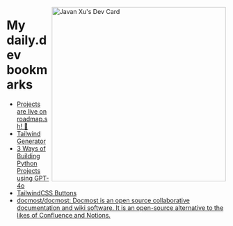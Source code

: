 
<a href="https://app.daily.dev/JavanXU"><img align="right" src="https://api.daily.dev/devcards/e45a150971844cd6959a94bb94e861ea.png?r=quw" width="400" alt="Javan Xu's Dev Card"/></a>

# My daily.dev bookmarks
<!-- daily.dev BOOKMARKS:START -->
- [Projects are live on roadmap.sh! 🥳](https://app.daily.dev/posts/yDmdoxrLi?utm_source=rss&utm_medium=bookmarks&utm_campaign=6ueXw3FRNQzpNtewCDbI6)
- [Tailwind Generator](https://app.daily.dev/posts/8v5ZX5TeY?utm_source=rss&utm_medium=bookmarks&utm_campaign=6ueXw3FRNQzpNtewCDbI6)
- [3 Ways of Building Python Projects using GPT-4o](https://app.daily.dev/posts/DKx2EcgqE?utm_source=rss&utm_medium=bookmarks&utm_campaign=6ueXw3FRNQzpNtewCDbI6)
- [TailwindCSS Buttons](https://app.daily.dev/posts/LTDXo9vYY?utm_source=rss&utm_medium=bookmarks&utm_campaign=6ueXw3FRNQzpNtewCDbI6)
- [docmost/docmost: Docmost is an open source collaborative documentation and wiki software. It is an open-source alternative to the likes of Confluence and Notions.](https://app.daily.dev/posts/O7Adk0QhR?utm_source=rss&utm_medium=bookmarks&utm_campaign=6ueXw3FRNQzpNtewCDbI6)
<!-- daily.dev BOOKMARKS:END -->
